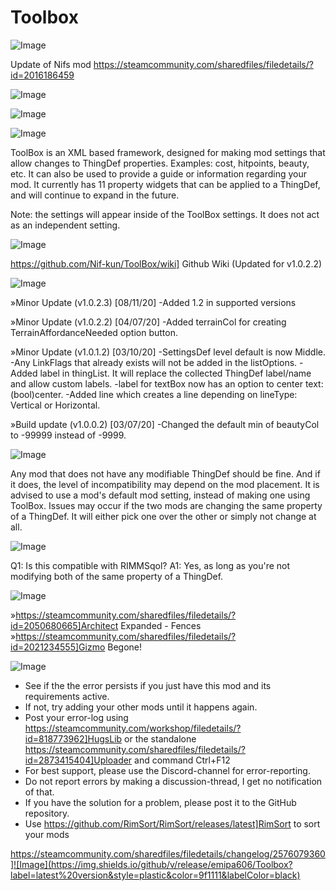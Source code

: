 # Toolbox

![Image](https://i.imgur.com/buuPQel.png)

Update of Nifs mod
https://steamcommunity.com/sharedfiles/filedetails/?id=2016186459

![Image](https://i.imgur.com/pufA0kM.png)

	
![Image](https://i.imgur.com/Z4GOv8H.png)

![Image](https://i.imgur.com/pLIIppn.png)

ToolBox is an XML based framework, designed for making mod settings that allow changes to ThingDef properties. Examples: cost, hitpoints, beauty, etc. It can also be used to provide a guide or information regarding your mod. It currently has 11 property widgets that can be applied to a ThingDef, and will continue to expand in the future.

Note: the settings will appear inside of the ToolBox settings. It does not act as an independent setting.

![Image](https://i.imgur.com/ZQrScUl.png)

https://github.com/Nif-kun/ToolBox/wiki] Github Wiki (Updated for v1.0.2.2)


![Image](https://i.imgur.com/bCAtkVT.png)

»Minor Update (v1.0.2.3) [08/11/20]
-Added 1.2 in supported versions

»Minor Update (v1.0.2.2) [04/07/20]
-Added terrainCol for creating TerrainAffordanceNeeded option button.

»Minor Update (v1.0.1.2) [03/10/20]
-SettingsDef level default is now Middle.
-Any LinkFlags that already exists will not be added in the listOptions.
-Added label in thingList. It will replace the collected ThingDef label/name and allow custom labels.
-label for textBox now has an option to center text: (bool)center.
-Added line which creates a line depending on lineType: Vertical or Horizontal.

»Build update (v1.0.0.2) [03/07/20]
-Changed the default min of beautyCol to -99999 instead of -9999.


![Image](https://i.imgur.com/UUqdkMB.png)

Any mod that does not have any modifiable ThingDef should be fine. And if it does, the level of incompatibility may depend on the mod placement. It is advised to use a mod's default mod setting, instead of making one using ToolBox. Issues may occur if the two mods are changing the same property of a ThingDef. It will either pick one over the other or simply not change at all.


![Image](https://i.imgur.com/9mpk8FJ.png)

Q1: Is this compatible with RIMMSqol?
A1: Yes, as long as you're not modifying both of the same property of a ThingDef.


![Image](https://i.imgur.com/RfFm9v4.png)

»https://steamcommunity.com/sharedfiles/filedetails/?id=2050680665]Architect Expanded - Fences
»https://steamcommunity.com/sharedfiles/filedetails/?id=2021234555]Gizmo Begone!

![Image](https://i.imgur.com/PwoNOj4.png)



-  See if the the error persists if you just have this mod and its requirements active.
-  If not, try adding your other mods until it happens again.
-  Post your error-log using https://steamcommunity.com/workshop/filedetails/?id=818773962]HugsLib or the standalone https://steamcommunity.com/sharedfiles/filedetails/?id=2873415404]Uploader and command Ctrl+F12
-  For best support, please use the Discord-channel for error-reporting.
-  Do not report errors by making a discussion-thread, I get no notification of that.
-  If you have the solution for a problem, please post it to the GitHub repository.
-  Use https://github.com/RimSort/RimSort/releases/latest]RimSort to sort your mods



https://steamcommunity.com/sharedfiles/filedetails/changelog/2576079360]![Image](https://img.shields.io/github/v/release/emipa606/Toolbox?label=latest%20version&style=plastic&color=9f1111&labelColor=black)

